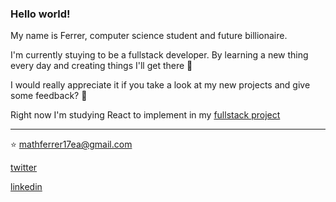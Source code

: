 ### Hello world!

My name is Ferrer,
computer science student and future billionaire.

I'm currently stuying to be a fullstack developer. 
By learning a new thing every day and creating things I'll get there 🤩 

 I would really appreciate it if you take a look at my new projects
and give some feedback? 🤖

Right now I'm studying React to implement in my [fullstack project](https://github.com/CCerrer/Cafe-Tracker)

---

⭐ mathferrer17ea@gmail.com

[twitter](https://twitter.com/naotomorefri)

[linkedin](https://www.linkedin.com/in/enricoferrer/)


<!--
**CCerrer/CCerrer** is a ✨ _special_ ✨ repository because its `README.md` (this file) appears on your GitHub profile.

Here are some ideas to get you started:

- 🔭 I’m currently working on ...
- 🌱 I’m currently learning ...
- 👯 I’m looking to collaborate on ...
- 🤔 I’m looking for help with ...
- 💬 Ask me about ...
- 📫 How to reach me: ...
- 😄 Pronouns: ...
- ⚡ Fun fact: ...
-->
